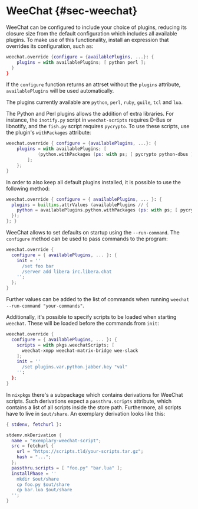 # WeeChat {#sec-weechat}

WeeChat can be configured to include your choice of plugins, reducing its closure size from the default configuration which includes all available plugins. To make use of this functionality, install an expression that overrides its configuration, such as:

```nix
weechat.override {configure = {availablePlugins, ...}: {
    plugins = with availablePlugins; [ python perl ];
  }
}
```

If the `configure` function returns an attrset without the `plugins` attribute, `availablePlugins` will be used automatically.

The plugins currently available are `python`, `perl`, `ruby`, `guile`, `tcl` and `lua`.

The Python and Perl plugins allows the addition of extra libraries. For instance, the `inotify.py` script in `weechat-scripts` requires D-Bus or libnotify, and the `fish.py` script requires `pycrypto`. To use these scripts, use the plugin's `withPackages` attribute:

```nix
weechat.override { configure = {availablePlugins, ...}: {
    plugins = with availablePlugins; [
            (python.withPackages (ps: with ps; [ pycrypto python-dbus ]))
        ];
    };
}
```

In order to also keep all default plugins installed, it is possible to use the following method:

```nix
weechat.override { configure = { availablePlugins, ... }: {
  plugins = builtins.attrValues (availablePlugins // {
    python = availablePlugins.python.withPackages (ps: with ps; [ pycrypto python-dbus ]);
  });
}; }
```

WeeChat allows to set defaults on startup using the `--run-command`. The `configure` method can be used to pass commands to the program:

```nix
weechat.override {
  configure = { availablePlugins, ... }: {
    init = ''
      /set foo bar
      /server add libera irc.libera.chat
    '';
  };
}
```

Further values can be added to the list of commands when running `weechat --run-command "your-commands"`.

Additionally, it's possible to specify scripts to be loaded when starting `weechat`. These will be loaded before the commands from `init`:

```nix
weechat.override {
  configure = { availablePlugins, ... }: {
    scripts = with pkgs.weechatScripts; [
      weechat-xmpp weechat-matrix-bridge wee-slack
    ];
    init = ''
      /set plugins.var.python.jabber.key "val"
    '':
  };
}
```

In `nixpkgs` there's a subpackage which contains derivations for WeeChat scripts. Such derivations expect a `passthru.scripts` attribute, which contains a list of all scripts inside the store path. Furthermore, all scripts have to live in `$out/share`. An exemplary derivation looks like this:

```nix
{ stdenv, fetchurl }:

stdenv.mkDerivation {
  name = "exemplary-weechat-script";
  src = fetchurl {
    url = "https://scripts.tld/your-scripts.tar.gz";
    hash = "...";
  };
  passthru.scripts = [ "foo.py" "bar.lua" ];
  installPhase = ''
    mkdir $out/share
    cp foo.py $out/share
    cp bar.lua $out/share
  '';
}
```
